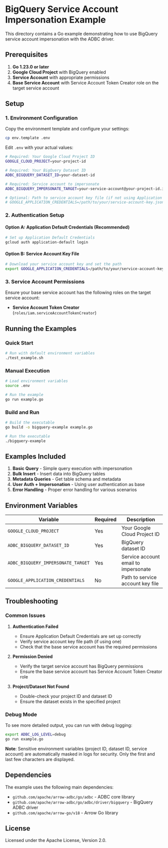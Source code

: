# BigQuery Service Account Impersonation Example

This directory contains a Go example demonstrating how to use BigQuery service account impersonation with the ADBC driver.

## Prerequisites

1. **Go 1.23.0 or later**
2. **Google Cloud Project** with BigQuery enabled
3. **Service Account** with appropriate permissions
4. **Base Service Account** with Service Account Token Creator role on the target service account

## Setup

### 1. Environment Configuration

Copy the environment template and configure your settings:

```bash
cp env.template .env
```

Edit `.env` with your actual values:

```bash
# Required: Your Google Cloud Project ID
GOOGLE_CLOUD_PROJECT=your-project-id

# Required: Your BigQuery Dataset ID
ADBC_BIGQUERY_DATASET_ID=your-dataset-id

# Required: Service account to impersonate
ADBC_BIGQUERY_IMPERSONATE_TARGET=your-service-account@your-project-id.iam.gserviceaccount.com

# Optional: Path to service account key file (if not using Application Default Credentials)
# GOOGLE_APPLICATION_CREDENTIALS=/path/to/your/service-account-key.json
```

### 2. Authentication Setup

#### Option A: Application Default Credentials (Recommended)

```bash
# Set up Application Default Credentials
gcloud auth application-default login
```

#### Option B: Service Account Key File

```bash
# Download your service account key and set the path
export GOOGLE_APPLICATION_CREDENTIALS=/path/to/your/service-account-key.json
```

### 3. Service Account Permissions

Ensure your base service account has the following roles on the target service account:

- **Service Account Token Creator** (`roles/iam.serviceAccountTokenCreator`)

## Running the Examples

### Quick Start

```bash
# Run with default environment variables
./test_example.sh
```

### Manual Execution

```bash
# Load environment variables
source .env

# Run the example
go run example.go
```

### Build and Run

```bash
# Build the executable
go build -o bigquery-example example.go

# Run the executable
./bigquery-example
```

## Examples Included

1. **Basic Query** - Simple query execution with impersonation
2. **Bulk Insert** - Insert data into BigQuery tables
3. **Metadata Queries** - Get table schema and metadata
4. **User Auth + Impersonation** - Using user authentication as base
5. **Error Handling** - Proper error handling for various scenarios

## Environment Variables

| Variable | Required | Description |
|----------|----------|-------------|
| `GOOGLE_CLOUD_PROJECT` | Yes | Your Google Cloud Project ID |
| `ADBC_BIGQUERY_DATASET_ID` | Yes | BigQuery dataset ID |
| `ADBC_BIGQUERY_IMPERSONATE_TARGET` | Yes | Service account email to impersonate |
| `GOOGLE_APPLICATION_CREDENTIALS` | No | Path to service account key file |

## Troubleshooting

### Common Issues

1. **Authentication Failed**
   - Ensure Application Default Credentials are set up correctly
   - Verify service account key file path (if using one)
   - Check that the base service account has the required permissions

2. **Permission Denied**
   - Verify the target service account has BigQuery permissions
   - Ensure the base service account has Service Account Token Creator role

3. **Project/Dataset Not Found**
   - Double-check your project ID and dataset ID
   - Ensure the dataset exists in the specified project

### Debug Mode

To see more detailed output, you can run with debug logging:

```bash
export ADBC_LOG_LEVEL=debug
go run example.go
```

**Note**: Sensitive environment variables (project ID, dataset ID, service account) are automatically masked in logs for security. Only the first and last few characters are displayed.

## Dependencies

The example uses the following main dependencies:

- `github.com/apache/arrow-adbc/go/adbc` - ADBC core library
- `github.com/apache/arrow-adbc/go/adbc/driver/bigquery` - BigQuery ADBC driver
- `github.com/apache/arrow-go/v18` - Arrow Go library

## License

Licensed under the Apache License, Version 2.0.
